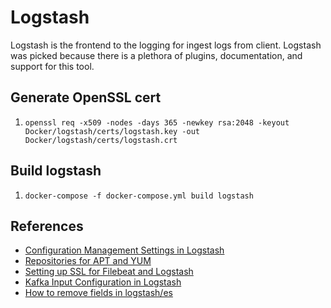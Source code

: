 # Logstash
Logstash is the frontend to the logging for ingest logs from client. Logstash was picked because there is a plethora of plugins, documentation, and support for this tool.

## Generate OpenSSL cert
1. `openssl req -x509 -nodes -days 365 -newkey rsa:2048 -keyout Docker/logstash/certs/logstash.key -out Docker/logstash/certs/logstash.crt`

## Build logstash
1. `docker-compose -f docker-compose.yml build logstash`

## References
* [Configuration Management Settings in Logstash](https://www.elastic.co/guide/en/logstash/current/configuring-centralized-pipelines.html#configuration-management-settings)
* [Repositories for APT and YUM](https://www.elastic.co/guide/en/beats/filebeat/current/setup-repositories.html)
* [Setting up SSL for Filebeat and Logstash](https://documentation.wazuh.com/2.1/installation-guide/optional-configurations/elastic_ssl.html)
* [Kafka Input Configuration in Logstash](https://facingissuesonit.com/2017/05/06/integrate-logstash-with-kafka/)
* [How to remove fields in logstash/es](https://discuss.elastic.co/t/how-to-remove-fields-in-logstash-es/77039/2)